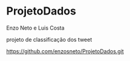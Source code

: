# ProjetoDados

Enzo Neto e Luis Costa

projeto de classificação dos tweet

https://github.com/enzosneto/ProjetoDados.git

